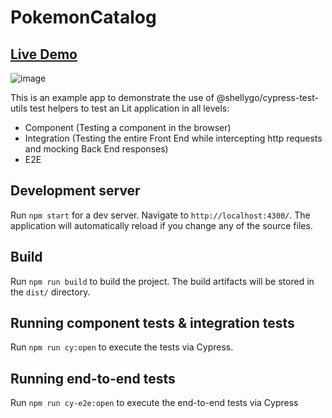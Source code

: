 # PokemonCatalog

## [Live Demo](https://shellydcms.github.io/cypress-test-utils-examples/lit/)

![image](https://github.com/ShellyDCMS/cypress-test-utils-examples/assets/60476837/cf8e168f-bc10-48a1-9723-1851358d8165)


This is an example app to demonstrate the use of @shellygo/cypress-test-utils test helpers to test an Lit application in all levels:

- Component (Testing a component in the browser)
- Integration (Testing the entire Front End while intercepting http requests and mocking Back End responses)
- E2E

## Development server

Run `npm start` for a dev server. Navigate to `http://localhost:4300/`. The application will automatically reload if you change any of the source files.

## Build

Run `npm run build` to build the project. The build artifacts will be stored in the `dist/` directory.

## Running component tests & integration tests

Run `npm run cy:open` to execute the tests via Cypress.

## Running end-to-end tests

Run `npm run cy-e2e:open` to execute the end-to-end tests via Cypress
